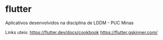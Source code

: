 # flutter
Aplicativos desenvolvidos na disciplina de LDDM - PUC Minas

Links uteis: 
https://flutter.dev/docs/cookbook
https://flutter.gskinner.com/
